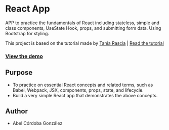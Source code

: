 # React App

APP to practice the fundamentals of React including stateless, simple and class components, UseState Hook, props, and submitting form data. Using Bootstrap for styling.

This project is based on the tutorial made by [Tania Rascia](https://www.taniarascia.com) | [Read the tutorial](https://www.taniarascia.com/getting-started-with-react/)


### [View the demo](https://taniarascia.github.io/react-tutorial/) 
## Purpose

- To practice on essential React concepts and related terms, such as Babel, Webpack, JSX, components, props, state, and lifecycle.
- Build a very simple React app that demonstrates the above concepts.

## Author

- Abel Córdoba González



